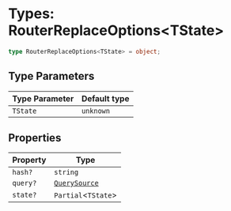 # Types: RouterReplaceOptions\<TState\>

```ts
type RouterReplaceOptions<TState> = object;
```

## Type Parameters

| Type Parameter | Default type |
| ------ | ------ |
| `TState` | `unknown` |

## Properties

| Property | Type |
| ------ | ------ |
| <a id="hash"></a> `hash?` | `string` |
| <a id="query"></a> `query?` | [`QuerySource`](QuerySource.md) |
| <a id="state"></a> `state?` | `Partial`\<`TState`\> |
